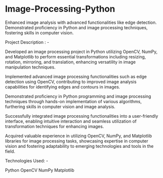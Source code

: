 # Image-Processing-Python
Enhanced image analysis with advanced functionalities like edge detection. Demonstrated proficiency in Python and image processing techniques, fostering skills in computer vision.

Project Description : - 

Developed an image processing project in Python utilizing OpenCV, NumPy, and Matplotlib to perform essential transformations including resizing, rotation, mirroring, and translation, enhancing versatility in image manipulation techniques.

Implemented advanced image processing functionalities such as edge detection using OpenCV, contributing to improved image analysis capabilities for identifying edges and contours in images.

Demonstrated proficiency in Python programming and image processing techniques through hands-on implementation of various algorithms, furthering skills in computer vision and image analysis.

Successfully integrated image processing functionalities into a user-friendly interface, enabling intuitive interaction and seamless utilization of transformation techniques for enhancing images.

Acquired valuable experience in utilizing OpenCV, NumPy, and Matplotlib libraries for image processing tasks, showcasing expertise in computer vision and fostering adaptability to emerging technologies and tools in the field.

Technologies Used: - 

Python
OpenCV
NumPy
Matplotlib
